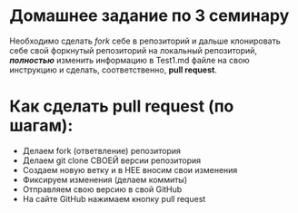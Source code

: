 # Домашнее задание по 3 семинару

Необходимо сделать *fork* себе в репозиторий и дальше клонировать себе свой форкнутый репозиторий на локальный репозиторий, ***полностью*** изменить информацию в Test1.md файле на свою инструкцию и сделать, соответственно, **pull request**.

# Как сделать pull request (по шагам):

- Делаем fork (ответвление) репозитория
- Делаем git clone СВОЕЙ версии репозитория
- Создаем новую ветку и в НЕЕ вносим свои изменения
- Фиксируем изменения (делаем коммиты)
- Отправляем свою версию в свой GitHub
- На сайте GitHub нажимаем кнопку pull request
